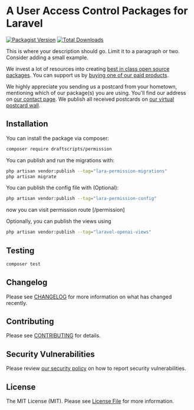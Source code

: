 # A User Access Control Packages for Laravel

[![Packagist Version](https://img.shields.io/packagist/v/draftscripts/permission)](https://github.com/draftscripts/permission)
[![Total Downloads](https://img.shields.io/packagist/dt/draftscripts/permission)](https://github.com/draftscripts/permission)

This is where your description should go. Limit it to a paragraph or two. Consider adding a small example.

We invest a lot of resources into creating [best in class open source packages](https://draftscripts.com/open-source). You can support us by [buying one of our paid products](https://draftscripts.com/open-source/support-us).

We highly appreciate you sending us a postcard from your hometown, mentioning which of our package(s) you are using. You'll find our address on [our contact page](https://draftscripts.com/about-us). We publish all received postcards on [our virtual postcard wall](https://draftscripts.com/open-source/postcards).

## Installation

You can install the package via composer:

```bash
composer require draftscripts/permission
```

You can publish and run the migrations with:

```bash
php artisan vendor:publish --tag="lara-permission-migrations"
php artisan migrate
```

You can publish the config file with (Optional):

```bash
php artisan vendor:publish --tag="lara-permission-config"
```

now you can visit permission route [/permission]


Optionally, you can publish the views using

```bash
php artisan vendor:publish --tag="laravel-openai-views"
```

## Testing

```bash
composer test
```

## Changelog

Please see [CHANGELOG](CHANGELOG.md) for more information on what has changed recently.

## Contributing

Please see [CONTRIBUTING](CONTRIBUTING.md) for details.

## Security Vulnerabilities

Please review [our security policy](../../security/policy) on how to report security vulnerabilities.

## License

The MIT License (MIT). Please see [License File](LICENSE.md) for more information.

